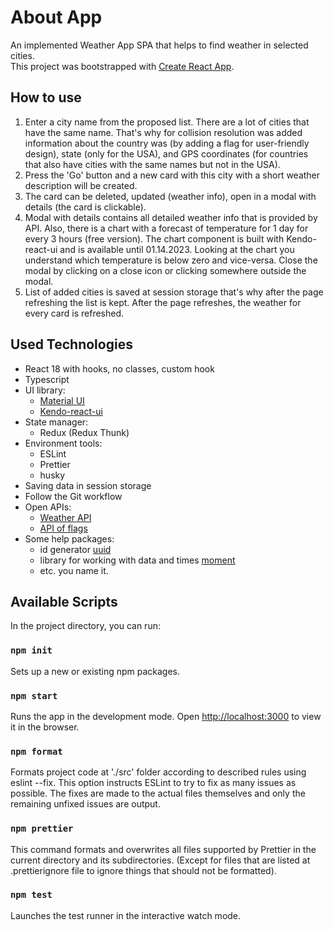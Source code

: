 # About App

An implemented Weather App SPA that helps to find weather in selected cities.  
This project was bootstrapped with [Create React App](https://github.com/facebook/create-react-app).

## How to use

1. Enter a city name from the proposed list. There are a lot of cities that have the same name. 
That's why for collision resolution was added information about the country was (by adding a flag for user-friendly design), state (only for the USA), and GPS coordinates (for countries that also have cities with the same names but not in the USA).
2. Press the 'Go' button and a new card with this city with a short weather description will be created.
3. The card can be deleted, updated (weather info), open in a modal with details (the card is clickable).
4. Modal with details contains all detailed weather info that is provided by API. Also, there is a chart with a forecast of temperature for 1 day for every 3 hours (free version). The chart component is built with Kendo-react-ui and is available until 01.14.2023. Looking at the chart you understand which temperature is below zero and vice-versa. Close the modal by clicking on a close icon or clicking somewhere outside the modal.
5. List of added cities is saved at session storage that's why after the page refreshing the list is kept. After the page refreshes, the weather for every card is refreshed.  


## Used Technologies

 - React 18 with hooks, no classes, custom hook
 - Typescript
 - UI library:
   - [Material UI](https://mui.com/)
   - [Kendo-react-ui](https://www.telerik.com/kendo-react-ui/components/charts/)
 - State manager:
   - Redux (Redux Thunk)
- Environment tools:
   - ESLint
   - Prettier
   - husky
- Saving data in session storage
- Follow the Git workflow
- Open APIs:
   - [Weather API](https://openweathermap.org/)
   - [API of flags](https://flagcdn.com/)
- Some help packages:
   - id generator [uuid](https://www.npmjs.com/package/uuid)
   - library for working with data and times [moment](https://momentjs.com/)
   - etc. you name it.

## Available Scripts

In the project directory, you can run:  
### `npm init`

Sets up a new or existing npm packages.

### `npm start`

Runs the app in the development mode.
Open [http://localhost:3000](http://localhost:3000) to view it in the browser.

### `npm format`

Formats project code at './src' folder according to described rules using eslint --fix.
This option instructs ESLint to try to fix as many issues as possible. The fixes are made to the actual files themselves and only the remaining unfixed issues are output.

### `npm prettier`

This command formats and overwrites all files supported by Prettier in the current directory and its subdirectories. (Except for files that are listed at .prettierignore file to ignore things that should not be formatted).

### `npm test`

Launches the test runner in the interactive watch mode. 
